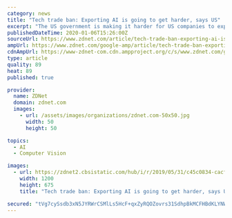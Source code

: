```yaml
---
category: news
title: "Tech trade ban: Exporting AI is going to get harder, says US"
excerpt: "The US government is making it harder for US companies to export artificial-intelligence software that helps organizations automate object recognition from geospatial imagery. The export ..."
publishedDateTime: 2020-01-06T15:26:00Z
sourceUrl: https://www.zdnet.com/article/tech-trade-ban-exporting-ai-is-going-to-get-harder-says-us/
ampUrl: https://www.zdnet.com/google-amp/article/tech-trade-ban-exporting-ai-is-going-to-get-harder-says-us/
cdnAmpUrl: https://www-zdnet-com.cdn.ampproject.org/c/s/www.zdnet.com/google-amp/article/tech-trade-ban-exporting-ai-is-going-to-get-harder-says-us/
type: article
quality: 89
heat: 89
published: true

provider:
  name: ZDNet
  domain: zdnet.com
  images:
    - url: /assets/images/organizations/zdnet.com-50x50.jpg
      width: 50
      height: 50

topics:
  - AI
  - Computer Vision

images:
  - url: https://zdnet2.cbsistatic.com/hub/i/r/2019/05/31/c45c0834-cacf-4fb3-8544-50f658eeb76b/thumbnail/1200x675/e0c52fee5b4d38162a8ffa35af46d4d8/thumb.jpg
    width: 1200
    height: 675
    title: "Tech trade ban: Exporting AI is going to get harder, says US"

secured: "tVg7cySsdb3xN5JYRWrCSMlLs5HcF+qxZyRQOZovrs31SdhpBkMCFHBdKLYNWRWuj1qWq34FqfbtDr+noGRA24SYiCQlybM5Libv1Sk7+xhZli1+bc1q3ZOueTWk3ar0GHNSNRNd/nuVsrD7XZfs9Q0MCwQ7Hf+vrlSEwsA5EoTXMqSme1lNusWXa9D4Dfm7pJtyKxZJA0IWPS4avTcQFCqTiyjeuQK2jqmAOasvKibB9ZxQkAFPHSC9pI/IpHnHCmah0y10rLjE0Bx5ru+z6RaXmfFFoVtulhmF1N5xM3IpJYhZqaCtK8HD+FurA14h;tXOtZqI/R/YYDbNaXXWUnQ=="
---
```


